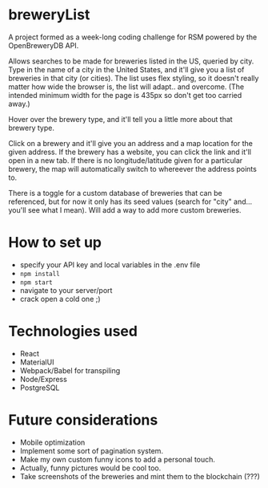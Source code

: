 # breweryList

A project formed as a week-long coding challenge for RSM powered by the OpenBreweryDB API.

Allows searches to be made for breweries listed in the US, queried by city. Type in the name of a city in the United States, and it'll give you a list of breweries in that city (or cities). The list uses flex styling, so it doesn't really matter how wide the browser is, the list will adapt.. and overcome. (The intended minimum width for the page is 435px so don't get too carried away.)

Hover over the brewery type, and it'll tell you a little more about that brewery type.

Click on a brewery and it'll give you an address and a map location for the given address. If the brewery has a website, you can click the link and it'll open in a new tab. If there is no longitude/latitude given for a particular brewery, the map will automatically switch to whereever the address points to.

There is a toggle for a custom database of breweries that can be referenced, but for now it only has its seed values (search for "city" and... you'll see what I mean). Will add a way to add more custom breweries.


# How to set up

- specify your API key and local variables in the .env file
- `npm install`
- `npm start`
- navigate to your server/port
- crack open a cold one ;)


# Technologies used

- React
- MaterialUI
- Webpack/Babel for transpiling
- Node/Express
- PostgreSQL


# Future considerations

- Mobile optimization
- Implement some sort of pagination system.
- Make my own custom funny icons to add a personal touch.
- Actually, funny pictures would be cool too.
- Take screenshots of the breweries and mint them to the blockchain (???)
